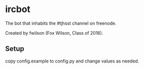 ircbot
======

The bot that inhabits the #tjhsst channel on freenode.

Created by fwilson (Fox Wilson, Class of 2016).

Setup
-----
copy config.example to config.py and change values as needed.

